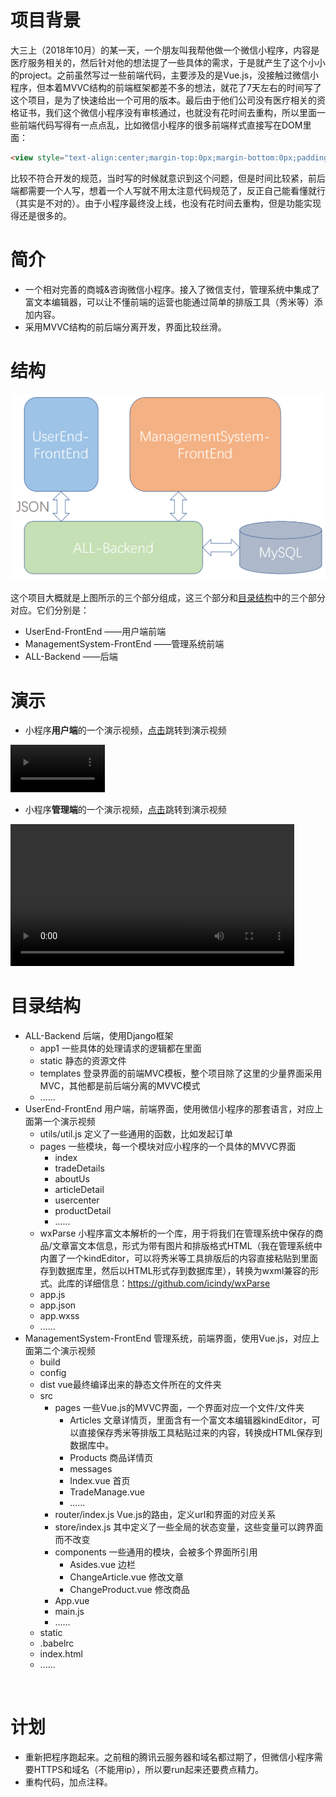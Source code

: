 # 项目背景

大三上（2018年10月）的某一天，一个朋友叫我帮他做一个微信小程序，内容是医疗服务相关的，然后针对他的想法提了一些具体的需求，于是就产生了这个小小的project。之前虽然写过一些前端代码，主要涉及的是Vue.js，没接触过微信小程序，但本着MVVC结构的前端框架都差不多的想法，就花了7天左右的时间写了这个项目，是为了快速给出一个可用的版本。最后由于他们公司没有医疗相关的资格证书，我们这个微信小程序没有审核通过，也就没有花时间去重构，所以里面一些前端代码写得有一点点乱，比如微信小程序的很多前端样式直接写在DOM里面：

```html
<view style="text-align:center;margin-top:0px;margin-bottom:0px;padding:0px;color:#5A5A5A;font-family:&quot;font-size:16px;white-space:normal;">
```

比较不符合开发的规范，当时写的时候就意识到这个问题，但是时间比较紧，前后端都需要一个人写，想着一个人写就不用太注意代码规范了，反正自己能看懂就行（其实是不对的）。由于小程序最终没上线，也没有花时间去重构，但是功能实现得还是很多的。

# 简介

- 一个相对完善的商城&咨询微信小程序。接入了微信支付，管理系统中集成了富文本编辑器，可以让不懂前端的运营也能通过简单的排版工具（秀米等）添加内容。
- 采用MVVC结构的前后端分离开发，界面比较丝滑。

# 结构

<img src="Illustrations\architecture.png" alt="image-20230222031759416" style="zoom:60%;" />

这个项目大概就是上图所示的三个部分组成，这三个部分和<a href="#dir-struct">目录结构</a>中的三个部分对应。它们分别是：

- UserEnd-FrontEnd	——用户端前端
- ManagementSystem-FrontEnd	——管理系统前端
- ALL-Backend	——后端

# 演示

- 小程序**用户端**的一个演示视频，<a href='Illustrations/小程序用户端＋邮件提醒.mp4'>点击</a>跳转到演示视频

<video src='Illustrations/小程序用户端＋邮件提醒.mp4' width='30%'></video>


- 小程序**管理端**的一个演示视频，<a href='Illustrations/小程序管理端.mp4'>点击</a>跳转到演示视频

<video src='Illustrations/小程序管理端.mp4' width='90%'></video>



# <span id="dir-struct">目录结构</span>

- ALL-Backend								后端，使用Django框架
  - app1										一些具体的处理请求的逻辑都在里面
  - static										静态的资源文件
  - templates								登录界面的前端MVC模板，整个项目除了这里的少量界面采用MVC，其他都是前后端分离的MVVC模式
  - ......
- UserEnd-FrontEnd							用户端，前端界面，使用微信小程序的那套语言，对应上面第一个演示视频
  - utils/util.js									定义了一些通用的函数，比如发起订单
  - pages											一些模块，每一个模块对应小程序的一个具体的MVVC界面
    - index
    - tradeDetails
    - aboutUs
    - articleDetail
    - usercenter
    - productDetail
    - ......
  - wxParse											小程序富文本解析的一个库，用于将我们在管理系统中保存的商品/文章富文本信息，形式为带有图片和排版格式HTML（我在管理系统中内置了一个kindEditor，可以将秀米等工具排版后的内容直接粘贴到里面存到数据库里，然后以HTML形式存到数据库里），转换为wxml兼容的形式。此库的详细信息：https://github.com/icindy/wxParse
  - app.js
  - app.json
  - app.wxss
  - ......
- ManagementSystem-FrontEnd					管理系统，前端界面，使用Vue.js，对应上面第二个演示视频
  - build
  - config
  - dist															vue最终编译出来的静态文件所在的文件夹
  - src
    - pages													一些Vue.js的MVVC界面，一个界面对应一个文件/文件夹
      - Articles											文章详情页，里面含有一个富文本编辑器kindEditor，可以直接保存秀米等排版工具粘贴过来的内容，转换成HTML保存到数据库中。
      - Products											商品详情页
      - messages
      - Index.vue											首页
      - TradeManage.vue
      - ......
    - router/index.js												Vue.js的路由，定义url和界面的对应关系
    - store/index.js													其中定义了一些全局的状态变量，这些变量可以跨界面而不改变
    - components													一些通用的模块，会被多个界面所引用
      - Asides.vue												边栏
      - ChangeArticle.vue									修改文章
      - ChangeProduct.vue								修改商品
    - App.vue
    - main.js
    - ......
  - static
  - .babelrc
  - index.html
  - ......

​		

# 计划

- 重新把程序跑起来。之前租的腾讯云服务器和域名都过期了，但微信小程序需要HTTPS和域名（不能用ip），所以要run起来还要费点精力。
- 重构代码，加点注释。

